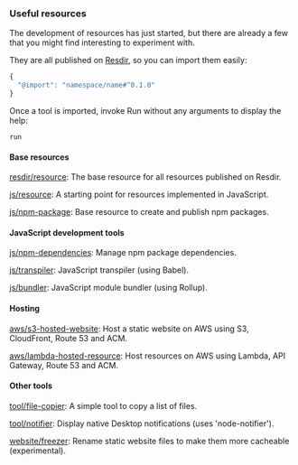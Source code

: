 ### Useful resources

The development of resources has just started, but there are already a few that you might find interesting to experiment with.

They are all published on [Resdir](${RESDIR_WEBSITE_URL}), so you can import them easily:

```js
{
  "@import": "namespace/name#^0.1.0"
}
```

Once a tool is imported, invoke Run without any arguments to display the help:

```shell
run
```

#### Base resources

[resdir/resource](https://github.com/resdir/resdir/tree/master/resources/resdir/resource): The base resource for all resources published on Resdir.

[js/resource](https://github.com/resdir/resdir/tree/master/resources/js/resource): A starting point for resources implemented in JavaScript.

[js/npm-package](https://github.com/resdir/resdir/tree/master/resources/js/npm-package): Base resource to create and publish npm packages.

#### JavaScript development tools

[js/npm-dependencies](https://github.com/resdir/resdir/tree/master/resources/js/npm-dependencies): Manage npm package dependencies.

[js/transpiler](https://github.com/resdir/resdir/tree/master/resources/js/transpiler): JavaScript transpiler (using Babel).

[js/bundler](https://github.com/resdir/resdir/tree/master/resources/js/bundler): JavaScript module bundler (using Rollup).

#### Hosting

[aws/s3-hosted-website](https://github.com/resdir/resdir/tree/master/resources/aws/s3-hosted-website): Host a static website on AWS using S3, CloudFront, Route 53 and ACM.

[aws/lambda-hosted-resource](https://github.com/resdir/resdir/tree/master/resources/aws/lambda-hosted-resource): Host resources on AWS using Lambda, API Gateway, Route 53 and ACM.

#### Other tools

[tool/file-copier](https://github.com/resdir/resdir/tree/master/resources/tool/file-copier): A simple tool to copy a list of files.

[tool/notifier](https://github.com/resdir/resdir/tree/master/resources/tool/notifier): Display native Desktop notifications (uses 'node-notifier').

[website/freezer](https://github.com/resdir/resdir/tree/master/resources/website/freezer): Rename static website files to make them more cacheable (experimental).
